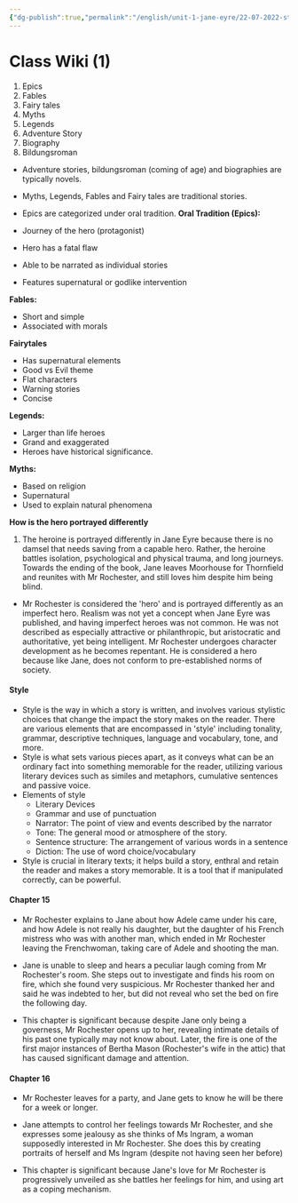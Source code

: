 ```yaml
---
{"dg-publish":true,"permalink":"/english/unit-1-jane-eyre/22-07-2022-style/","dgHomeLink":true,"dgPassFrontmatter":false}
---
```


# Class Wiki (1)
1. Epics
2. Fables
3. Fairy tales
4. Myths
5. Legends
6. Adventure Story
7. Biography 
8. Bildungsroman 

- Adventure stories, bildungsroman (coming of age) and biographies are typically novels.
- Myths, Legends, Fables and Fairy tales are traditional stories.
- Epics are categorized under oral tradition.
**Oral Tradition (Epics):**

- Journey of the hero (protagonist)
- Hero has a fatal flaw 
- Able to be narrated as individual stories
- Features supernatural or godlike intervention

**Fables:**
- Short and simple
- Associated with morals

**Fairytales**
- Has supernatural elements
- Good vs Evil theme
- Flat characters
- Warning stories
- Concise

**Legends:**
- Larger than life heroes
- Grand and exaggerated 
- Heroes have historical significance. 

**Myths:**
- Based on religion
- Supernatural
- Used to explain natural phenomena


**How is the hero portrayed differently**
1.  The heroine is portrayed differently in Jane Eyre because there is no damsel that needs saving from a capable hero. Rather, the heroine battles isolation, psychological and physical trauma, and long journeys. Towards the ending of the book, Jane leaves Moorhouse for Thornfield and reunites with Mr Rochester, and still loves him despite him being blind.
- Mr Rochester is considered the 'hero' and is portrayed differently as an imperfect hero. Realism was not yet a concept when Jane Eyre was published, and having imperfect heroes was not common. He was not described as especially attractive or philanthropic, but aristocratic and authoritative, yet being intelligent. Mr Rochester undergoes character development as he becomes repentant. He is considered a hero because like Jane, does not conform to pre-established norms of society.

#### Style
- Style is the way in which a story is written, and involves various stylistic choices that change the impact the story makes on the reader. There are various elements that are encompassed in 'style' including tonality, grammar, descriptive techniques, language and vocabulary, tone, and more. 
- Style is what sets various pieces apart, as it conveys what can be an ordinary fact into something memorable for the reader, utilizing various literary devices such as similes and metaphors, cumulative sentences and passive voice. 
- Elements of style
	- Literary Devices
	- Grammar and use of punctuation 
	- Narrator: The point of view and events described by the narrator
	- Tone: The general mood or atmosphere of the story.
	- Sentence structure: The arrangement of various words in a sentence
	- Diction: The use of word choice/vocabulary
- Style is crucial in literary texts; it helps build a story, enthral and retain the reader and makes a story memorable. It is a tool that if manipulated correctly, can be powerful. 


#### Chapter 15
- Mr Rochester explains to Jane about how Adele came under his care, and how Adele is not really his daughter, but the daughter of his French mistress who was with another man, which ended in Mr Rochester leaving the Frenchwoman, taking care of Adele and shooting the man.
- Jane is unable to sleep and hears a peculiar laugh coming from Mr Rochester's room. She steps out to investigate and finds his room on fire, which she found very suspicious. Mr Rochester thanked her and said he was indebted to her, but did not reveal who set the bed on fire the following day. 

- This chapter is significant because despite Jane only being a governess, Mr Rochester opens up to her, revealing intimate details of his past one typically may not know about. Later, the fire is one of the first major instances of Bertha Mason (Rochester's wife in the attic) that has caused significant damage and attention.

#### Chapter 16
- Mr Rochester leaves for a party, and Jane gets to know he will be there for a week or longer.
- Jane attempts to control her feelings towards Mr Rochester, and she expresses some jealousy as she thinks of Ms Ingram, a woman supposedly interested in Mr Rochester. She does this by creating portraits of herself and Ms Ingram (despite not having seen her before)

- This chapter is significant because Jane's love for Mr Rochester is progressively unveiled as she battles her feelings for him, and using art as a coping mechanism.
